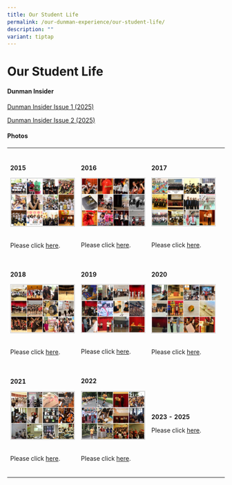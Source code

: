 ```yaml
---
title: Our Student Life
permalink: /our-dunman-experience/our-student-life/
description: ""
variant: tiptap
---
```

<h1>Our Student Life</h1>
<h4><strong>Dunman Insider</strong></h4>
<p><a href="/files/Our Student Life/Dunman Insider/The_Dunman_Insider_Issue_1_2025.pdf" rel="noopener noreferrer nofollow" target="_blank">Dunman Insider Issue 1 (2025)</a>
</p>
<p><a href="/files/Our Student Life/Dunman Insider/The_Dunman_Insider_Issue_2_1.pdf" rel="noopener noreferrer nofollow" target="_blank">Dunman Insider Issue 2 (2025)</a>
</p>
<p></p>
<h4><strong>Photos</strong></h4>
<table style="minWidth: 100px">
<colgroup>
<col>
<col>
<col>
<col>
</colgroup>
<tbody>
<tr>
<th rowspan="1" colspan="1">
<p></p>
</th>
<th rowspan="1" colspan="1">
<p></p>
</th>
<th rowspan="1" colspan="1">
<p></p>
</th>
<th rowspan="1" colspan="1">
<p></p>
</th>
</tr>
<tr>
<td rowspan="1" colspan="1">
<p><strong>2015</strong>
</p>
<div class="isomer-image-wrapper">
<img style="width: 100%" height="auto" width="100%" alt="2015.PNG" src="/images/Our%20Student%20Life/2015.png">
</div>
<p>
<br>Please click <a href="https://www.flickr.com/photos/dunmansecondary/collections/72157650202286507/" rel="noopener noreferrer nofollow" target="_blank">here</a>.
<br>
<br>
</p>
</td>
<td rowspan="1" colspan="1">
<p><strong>2016</strong>
</p>
<div class="isomer-image-wrapper">
<img style="width: 100%" height="auto" width="100%" alt="2016.PNG" src="/images/Our%20Student%20Life/2016.png">
</div>
<p>
<br>Please click <a href="https://www.flickr.com/photos/dunmansecondary/collections/72157661893601593/" rel="noopener noreferrer nofollow" target="_blank">here</a>.
<br>
<br>
</p>
</td>
<td rowspan="1" colspan="1">
<p><strong>2017</strong>
</p>
<div class="isomer-image-wrapper">
<img style="width: 100%" height="auto" width="100%" alt="2017.PNG" src="/images/Our%20Student%20Life/2017.png">
</div>
<p>
<br>Please click <a href="https://www.flickr.com/photos/dunmansecondary/collections/72157676416368984/" rel="noopener noreferrer nofollow" target="_blank">here</a>.
<br>
<br>
</p>
</td>
<td rowspan="1" colspan="1">
<p></p>
</td>
</tr>
<tr>
<td rowspan="1" colspan="1">
<p><strong>2018</strong>
</p>
<div class="isomer-image-wrapper">
<img style="width: 100%" height="auto" width="100%" alt="2018.PNG" src="/images/Our%20Student%20Life/2018.png">
</div>
<p>
<br>Please click <a href="https://www.flickr.com/photos/dunmansecondary/collections/72157711370788906/" rel="noopener noreferrer nofollow" target="_blank">here</a>.
<br>
<br>
</p>
</td>
<td rowspan="1" colspan="1">
<p><strong>2019</strong>
</p>
<div class="isomer-image-wrapper">
<img style="width: 100%" height="auto" width="100%" alt="2019.PNG" src="/images/Our%20Student%20Life/2019.png">
</div>
<p>
<br>Please click <a href="https://www.flickr.com/photos/dunmansecondary/collections/72157711371341647/" rel="noopener noreferrer nofollow" target="_blank">here</a>.
<br>
<br>
</p>
</td>
<td rowspan="1" colspan="1">
<p><strong>2020</strong>
</p>
<div class="isomer-image-wrapper">
<img style="width: 100%" height="auto" width="100%" alt="2020.PNG" src="/images/Our%20Student%20Life/2020.png">
</div>
<p>
<br>Please click <a href="https://www.flickr.com/photos/dunmansecondary/collections/72157717046618511/" rel="noopener noreferrer nofollow" target="_blank">here</a>.
<br>
<br>
</p>
</td>
<td rowspan="1" colspan="1">
<p></p>
</td>
</tr>
<tr>
<td rowspan="1" colspan="1">
<p><strong>2021</strong>
</p>
<div class="isomer-image-wrapper">
<img style="width: 100%" height="auto" width="100%" alt="2021.JPG" src="/images/Our%20Student%20Life/2021.png">
</div>
<p>
<br>Please click <a href="https://www.flickr.com/photos/dunmansecondary/collections/72157719745220144/" rel="noopener noreferrer nofollow" target="_blank">here</a>.
<br>
<br>
</p>
</td>
<td rowspan="1" colspan="1">
<p><strong>2022</strong>
</p>
<div class="isomer-image-wrapper">
<img style="width: 100%" height="auto" width="100%" alt="2022.png" src="/images/Our%20Student%20Life/2022.png">
</div>
<p>
<br>Please click <a href="https://www.flickr.com/photos/dunmansecondary/collections/72157721180438009/" rel="noopener noreferrer nofollow" target="_blank">here</a>.
<br>
<br>
</p>
</td>
<td rowspan="1" colspan="1">
<p><strong>2023 - 2025</strong>
</p>
<p></p>
<p>Please click <a href="https://www.flickr.com/photos/dunmansecondary/" rel="noopener noreferrer nofollow" target="_blank"><u>here</u></a>.</p>
</td>
<td rowspan="1" colspan="1">
<p>
<br>
</p>
</td>
</tr>
</tbody>
</table>
<p></p>